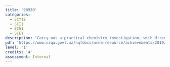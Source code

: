 ```yaml
---
title: '90930'
categories:
  - SCY1S
  - SCI1
  - SCG1
  - SCE1
description: 'Carry out a practical chemistry investigation, with direction'
pdf: 'https://www.nzqa.govt.nz/nqfdocs/ncea-resource/achievements/2019/as90930.pdf'
level: '1'
credits: '4'
assessment: Internal
---
```


